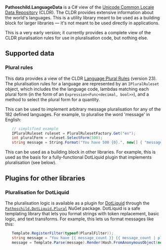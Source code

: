 ﻿**Pathoschild.LanguageData** is a C# view of the [Unicode Common Locale Data Repository](https://sites.google.com/site/cldr/)
(CLDR). The CLDR provides extensive information about the world's languages. This is a utility
library meant to be used as a building block for larger libraries — it's not meant to be
used directly in applications.

This is a very early version; it currently provides a complete view of the CLDR pluralisation rules
for use in pluralisation code, but nothing else.

## Supported data
### Plural rules
This data provides a view of the CLDR [Language Plural Rules](http://unicode.org/cldr/charts/supplemental/language_plural_rules.html)
(version 23). The pluralisation rules for a language are represented by an `IPluralRuleset`
object, which includes the the language code, lambdas matching each plural form (in the form of an
`Expression<Func<decimal, bool>>`), and a method to select the plural form for a quantity.

This can be used to implement arbitrary message pluralisation for any of the 182 defined languages.
For example, to pluralise the word 'message' in English:

```c#
   // simplified example
   IPluralRuleset ruleset = PluralRulesetFactory.Get("en");
   int pluralForm = ruleset.SelectForm(500);
   string message = String.Format("You have 500 {0}.", new[] { "message", "messages" }[pluralForm]);
```

This can be used as a building block in other libraries. For example, this is used as the basis
for a fully-functional DotLiquid plugin that implements pluralisation (see below).

## Plugins for other libraries
### Pluralisation for DotLiquid
The pluralisation logic is available as a plugin for [DotLiquid](http://dotliquidmarkup.org/) through
the [`Pathoschild.DotLiquid.Plural`](https://nuget.org/packages/Pathoschild.DotLiquid.Plural)
NuGet package. DotLiquid is a safe templating library that lets you format strings with token
replacement, basic logic, and text transforms. For example, this lets us format messages like this:
```c#
   Template.RegisterFilter(typeof(PluralFilter));
   string message = "You have {{ message_count }} {{ message_count | plural:'message','messages' }}.";
   message = Template.Parse(message).Render(Hash.FromAnonymousObject(new { MessageCount = 14 })); // "You have 14 messages."
```
